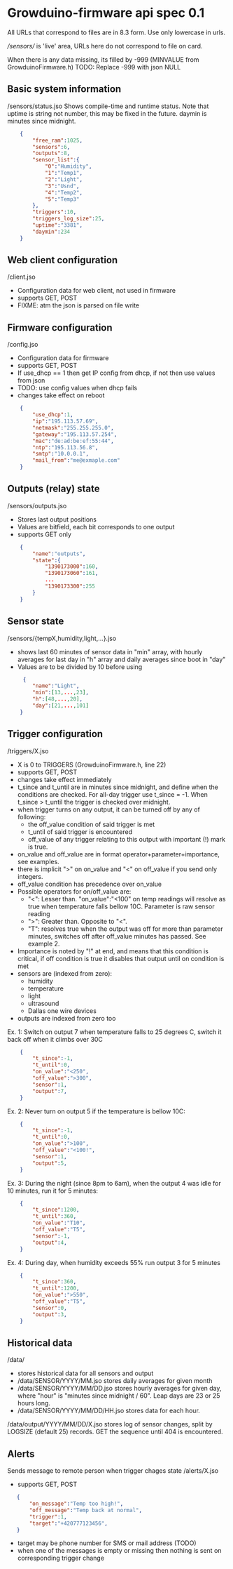 Growduino-firmware api spec 0.1
==================
All URLs that correspond to files are in 8.3 form. Use only lowercase in urls.

*/sensors/* is 'live' area, URLs here do not correspond to file on card. 

When there is any data missing, its filled by -999 (MINVALUE from GrowduinoFirmware.h) TODO: Replace -999 with json NULL

Basic system information
------------------------
/sensors/status.jso
Shows compile-time and runtime status. Note that uptime is string not number, this may be fixed in the future.
daymin is minutes since midnight.

```json
    {
        "free_ram":1025,
        "sensors":6,
        "outputs":8,
        "sensor_list":{
            "0":"Humidity",
            "1":"Temp1",
            "2":"Light",
            "3":"Usnd",
            "4":"Temp2",
            "5":"Temp3"
        },
        "triggers":10,
        "triggers_log_size":25,
        "uptime":"3381",
        "daymin":234
    }
```

Web client configuration
------------------------
/client.jso
 - Configuration data for web client, not used in firmware
 - supports GET, POST
 - FIXME: atm the json is parsed on file write

Firmware configuration
----------------------
/config.jso
 - Configuration data for firmware
 - supports GET, POST
 - If use_dhcp == 1 then get IP config from dhcp, if not then use values from json
 - TODO: use config values when dhcp fails
 - changes take effect on reboot

```json
    {
        "use_dhcp":1,
        "ip":"195.113.57.69",
        "netmask":"255.255.255.0",
        "gateway":"195.113.57.254",
        "mac":"de:ad:be:ef:55:44",
        "ntp":"195.113.56.8",
        "smtp":"10.0.0.1",
        "mail_from":"me@exmaple.com"
    }
```

Outputs (relay) state
---------------------
/sensors/outputs.jso
 - Stores last output positions
 - Values are bitfield, each bit corresponds to one output
 - supports GET only

```json
    {
        "name":"outputs",
        "state":{
            "1390173000":160,
            "1390173060":161,
            ...
            "1390173300":255
        }
    }
```

Sensor state
------------
/sensors/{tempX,humidity,light,...}.jso
 - shows last 60 minutes of sensor data in "min" array, with hourly averages for last day in "h" array and daily averages since boot in "day"
 - Values are to be divided by 10 before using

```json
     {
        "name":"Light",
        "min":[13,...,23],
        "h":[48,...,20],
        "day":[21,...,101]
    }
```

Trigger configuration
---------------------
/triggers/X.jso
 - X is 0 to TRIGGERS (GrowduinoFirmware.h, line 22)
 - supports GET, POST
 - changes take effect immediately
 - t_since and t_until are in minutes since midnight, and define when the conditions are checked. For all-day trigger use t_since = -1. When t_since > t_until the trigger is checked over midnight.
 - when trigger turns on any output, it can be turned off by any of following:
    - the off_value condition of said trigger is met
    - t_until of said trigger is encountered
    - off_value of any trigger relating to this output with important (!) mark is true.
 - on_value and off_value are in format operator+parameter+importance, see examples.
 - there is implicit ">" on on_value and "<" on off_value if you send only integers.
 - off_value condition has precedence over on_value
 - Possible operators for on/off_value are:
    - "<": Lesser than. "on_value":"<100" on temp readings will resolve as true when temperature falls bellow 10C. Parameter is raw sensor reading
    - ">": Greater than. Opposite to "<".
    - "T": resolves true when the output was off for more than parameter minutes, switches off after off_value minutes has passed. See example 2.
 - Importance is noted by "!" at end, and means that this condition is critical, if off condition is true it disables that output until on condition is met
 - sensors are (indexed from zero):
    - humidity
    - temperature
    - light
    - ultrasound
    - Dallas one wire devices
 - outputs are indexed from zero too

Ex. 1: Switch on output 7 when temperature falls to 25 degrees C, switch it back off when it climbs over 30C

```json
    {
        "t_since":-1,
        "t_until":0,
        "on_value":"<250",
        "off_value":">300",
        "sensor":1,
        "output":7,
    }
```

Ex. 2: Never turn on output 5 if the temperature is bellow 10C:

```json
    {
        "t_since":-1,
        "t_until":0,
        "on_value":">100",
        "off_value":"<100!",
        "sensor":1,
        "output":5,
    }
```

Ex. 3: During the night (since 8pm to 6am), when the output 4 was idle for 10 minutes, run it for 5 minutes:

```json
    {
        "t_since":1200,
        "t_until":360,
        "on_value":"T10",
        "off_value":"T5",
        "sensor":-1,
        "output":4,
    }
```

Ex. 4: During day, when humidity exceeds 55% run output 3 for 5 minutes

```json
    {
        "t_since":360,
        "t_until":1200,
        "on_value":">550",
        "off_value":"T5",
        "sensor":0,
        "output":3,
    }
```

Historical data
-------------
/data/
 - stores historical data for all sensors and output
 - /data/SENSOR/YYYY/MM.jso stores daily averages for given month
 - /data/SENSOR/YYYY/MM/DD.jso stores hourly averages for given day, where "hour" is "minutes since midnight / 60". Leap days are 23 or 25 hours long.
 - /data/SENSOR/YYYY/MM/DD/HH.jso stores data for each hour.

/data/output/YYYY/MM/DD/X.jso stores log of sensor changes, split by LOGSIZE (default 25) records. GET the sequence until 404 is encountered.


Alerts
------
Sends message to remote person when trigger chages state
/alerts/X.jso
 - supports GET, POST

 ```json
    {
        "on_message":"Temp too high!",
        "off_message":"Temp back at normal",
        "trigger":1,
        "target":"+420777123456",
    }
```
 - target may be phone number for SMS or mail address (TODO)
 - when one of the messages is empty or missing then nothing is sent on corresponding trigger change

